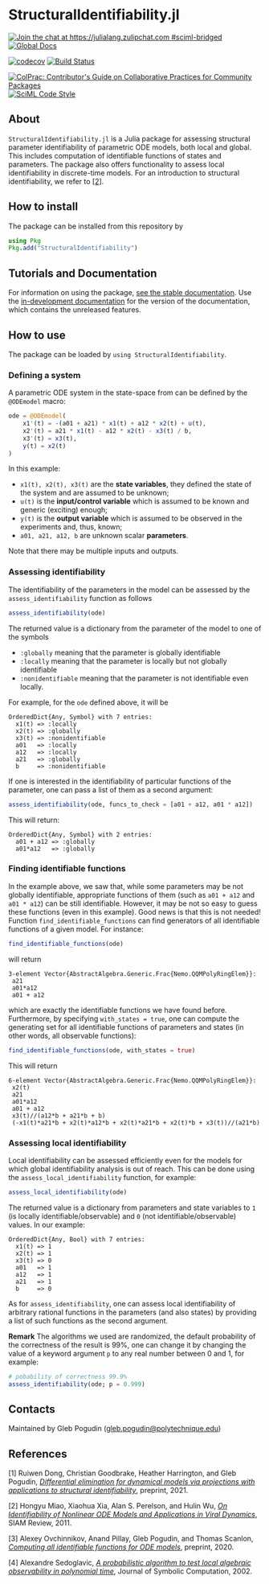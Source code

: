 # StructuralIdentifiability.jl

[![Join the chat at https://julialang.zulipchat.com #sciml-bridged](https://img.shields.io/static/v1?label=Zulip&message=chat&color=9558b2&labelColor=389826)](https://julialang.zulipchat.com/#narrow/stream/279055-sciml-bridged)
[![Global Docs](https://img.shields.io/badge/docs-SciML-blue.svg)](https://docs.sciml.ai/StructuralIdentifiability/stable/)

[![codecov](https://codecov.io/gh/SciML/StructuralIdentifiability.jl/branch/master/graph/badge.svg)](https://codecov.io/gh/SciML/StructuralIdentifiability.jl)
[![Build Status](https://github.com/SciML/StructuralIdentifiability.jl/workflows/CI/badge.svg)](https://github.com/SciML/StructuralIdentifiability.jl/actions?query=workflow%3ACI)

[![ColPrac: Contributor's Guide on Collaborative Practices for Community Packages](https://img.shields.io/badge/ColPrac-Contributor%27s%20Guide-blueviolet)](https://github.com/SciML/ColPrac)
[![SciML Code Style](https://img.shields.io/static/v1?label=code%20style&message=SciML&color=9558b2&labelColor=389826)](https://github.com/SciML/SciMLStyle)

## About

`StructuralIdentifiability.jl` is a Julia package for assessing structural parameter identifiability of parametric ODE models, both local and global.
This includes computation of identifiable functions of states and parameters. The package also offers functionality to assess local identifiability
in discrete-time models.
For an introduction to structural identifiability, we refer to [[2]](#review).

## How to install

The package can be installed from this repository by

```julia
using Pkg
Pkg.add("StructuralIdentifiability")
```

## Tutorials and Documentation

For information on using the package,
[see the stable documentation](https://docs.sciml.ai/StructuralIdentifiability/stable/). Use the
[in-development documentation](https://docs.sciml.ai/StructuralIdentifiability/dev/) for the version of
the documentation, which contains the unreleased features.

## How to use

The package can be loaded by `using StructuralIdentifiability`.

### Defining a system

A parametric ODE system in the state-space from can be defined by the `@ODEmodel` macro:

```julia
ode = @ODEmodel(
    x1'(t) = -(a01 + a21) * x1(t) + a12 * x2(t) + u(t),
    x2'(t) = a21 * x1(t) - a12 * x2(t) - x3(t) / b,
    x3'(t) = x3(t),
    y(t) = x2(t)
)
```

In this example:

  - `x1(t), x2(t), x3(t)` are the **state variables**, they defined the state of the system and are assumed to be unknown;
  - `u(t)` is the **input/control variable** which is assumed to be known and generic (exciting) enough;
  - `y(t)` is the **output variable** which is assumed to be observed in the experiments and, thus, known;
  - `a01, a21, a12, b` are unknown scalar **parameters**.

Note that there may be multiple inputs and outputs.

### Assessing identifiability

The identifiability of the parameters in the model can be assessed by the `assess_identifiability` function as follows

```julia
assess_identifiability(ode)
```

The returned value is a dictionary from the parameter of the model to one of the symbols

  - `:globally` meaning that the parameter is globally identifiable
  - `:locally` meaning that the parameter is locally but not globally identifiable
  - `:nonidentifiable` meaning that the parameter is not identifiable even locally.

For example, for the `ode` defined above, it will be

```
OrderedDict{Any, Symbol} with 7 entries:
  x1(t) => :locally
  x2(t) => :globally
  x3(t) => :nonidentifiable
  a01   => :locally
  a12   => :locally
  a21   => :globally
  b     => :nonidentifiable
```

If one is interested in the identifiability of particular functions of the parameter, one can pass a list of them as a second argument:

```julia
assess_identifiability(ode, funcs_to_check = [a01 + a12, a01 * a12])
```

This will return:

```
OrderedDict{Any, Symbol} with 2 entries:
  a01 + a12 => :globally
  a01*a12   => :globally
```

### Finding identifiable functions

In the example above, we saw that, while some parameters may be not globally identifiable, appropriate functions of them (such as `a01 + a12` and `a01 * a12`)
can be still identifiable. However, it may be not so easy to guess these functions (even in this example). Good news is that this is not needed!
Function `find_identifiable_functions` can find generators of all identifiable functions of a given model. For instance:

```julia
find_identifiable_functions(ode)
```

will return

```
3-element Vector{AbstractAlgebra.Generic.Frac{Nemo.QQMPolyRingElem}}:
 a21
 a01*a12
 a01 + a12
```

which are exactly the identifiable functions we have found before. Furthermore, by specifying `with_states = true`, one can compute the generating set for
all identifiable functions of parameters and states (in other words, all observable functions):

```julia
find_identifiable_functions(ode, with_states = true)
```

This will return

```
6-element Vector{AbstractAlgebra.Generic.Frac{Nemo.QQMPolyRingElem}}:
 x2(t)
 a21
 a01*a12
 a01 + a12
 x3(t)//(a12*b + a21*b + b)
 (-x1(t)*a21*b + x2(t)*a12*b + x2(t)*a21*b + x2(t)*b + x3(t))//(a21*b)
```

### Assessing local identifiability

Local identifiability can be assessed efficiently even for the models for which global identifiability analysis is out of reach.
This can be done using the `assess_local_identifiability` function, for example:

```julia
assess_local_identifiability(ode)
```

The returned value is a dictionary from parameters and state variables to `1` (is locally identifiable/observable) and `0` (not identifiable/observable) values. In our example:

```
OrderedDict{Any, Bool} with 7 entries:
  x1(t) => 1
  x2(t) => 1
  x3(t) => 0
  a01   => 1
  a12   => 1
  a21   => 1
  b     => 0
```

As for `assess_identifiability`, one can assess local identifiability of arbitrary rational functions in the parameters (and also states) by providing a list of such functions as the second argument.

**Remark** The algorithms we used are randomized, the default probability of the correctness of the result is 99%, one can change it by changing the value of a keyword argument `p` to any real number between 0 and 1, for example:

```julia
# pobability of correctness 99.9%
assess_identifiability(ode; p = 0.999)
```

## Contacts

Maintained by Gleb Pogudin ([gleb.pogudin@polytechnique.edu](mailto:gleb.pogudin@polytechnique.edu))

## References

<a id="global">[1]</a>
Ruiwen Dong, Christian Goodbrake, Heather Harrington, and Gleb Pogudin,
[*Differential elimination for dynamical models via projections with applications to structural identifiability*](https://arxiv.org/abs/2111.00991),
preprint, 2021.

<a id="review">[2]</a>
Hongyu Miao, Xiaohua Xia, Alan S. Perelson, and Hulin Wu,
[*On Identifiability of Nonlinear ODE Models and Applications in Viral Dynamics*](https://doi.org/10.1137/090757009),
SIAM Review, 2011.

<a id="allident">[3]</a>
Alexey Ovchinnikov, Anand Pillay, Gleb Pogudin, and Thomas Scanlon,
[*Computing all identifiable functions for ODE models*](https://arxiv.org/abs/2004.07774),
preprint, 2020.

<a id="local">[4]</a>
Alexandre Sedoglavic,
[*A probabilistic algorithm to test local algebraic observability in polynomial time*](https://doi.org/10.1006/jsco.2002.0532),
Journal of Symbolic Computation, 2002.
